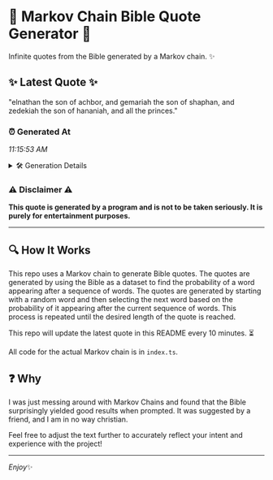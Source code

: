 # 📖 Markov Chain Bible Quote Generator 📖

Infinite quotes from the Bible generated by a Markov chain. ✨

## ✨ Latest Quote ✨
"elnathan the son of achbor, and gemariah the son of shaphan, and zedekiah the son of hananiah, and all the princes."

### ⏰ Generated At
*11:15:53 AM*

<details>
    <summary>🛠️ Generation Details</summary>
    <p>
        <strong>🌱 Seed:</strong> elnathan<br>
        <strong>🔄 Iterations:</strong> 20<br>
        <strong>📜 Context History:</strong><br>[ elnathan ]: the<br>[ elnathan, the ]: son<br>[ elnathan, the, son ]: of<br>[ elnathan, the, son, of ]: achbor,<br>[ elnathan, the, son, of, achbor, ]: and<br>[ elnathan, the, son, of, achbor,, and ]: gemariah<br>[ the, son, of, achbor,, and, gemariah ]: the<br>[ son, of, achbor,, and, gemariah, the ]: son<br>[ of, achbor,, and, gemariah, the, son ]: of<br>[ achbor,, and, gemariah, the, son, of ]: shaphan,<br>[ and, gemariah, the, son, of, shaphan, ]: and<br>[ gemariah, the, son, of, shaphan,, and ]: zedekiah<br>[ the, son, of, shaphan,, and, zedekiah ]: the<br>[ son, of, shaphan,, and, zedekiah, the ]: son<br>[ of, shaphan,, and, zedekiah, the, son ]: of<br>[ shaphan,, and, zedekiah, the, son, of ]: hananiah,<br>[ and, zedekiah, the, son, of, hananiah, ]: and<br>[ zedekiah, the, son, of, hananiah,, and ]: all<br>[ the, son, of, hananiah,, and, all ]: the<br>[ son, of, hananiah,, and, all, the ]: princes.<br>
    </p>
</details>

### ⚠️ Disclaimer ⚠️
**This quote is generated by a program and is not to be taken seriously. It is purely for entertainment purposes.**

---

## 🔍 How It Works

This repo uses a Markov chain to generate Bible quotes. The quotes are generated by using the Bible as a dataset to find the probability of a word appearing after a sequence of words. The quotes are generated by starting with a random word and then selecting the next word based on the probability of it appearing after the current sequence of words. This process is repeated until the desired length of the quote is reached.

This repo will update the latest quote in this README every 10 minutes. ⏳

All code for the actual Markov chain is in `index.ts`.

## ❓ Why

I was just messing around with Markov Chains and found that the Bible surprisingly yielded good results when prompted. 
It was suggested by a friend, and I am in no way christian.

Feel free to adjust the text further to accurately reflect your intent and experience with the project!

---

*Enjoy*✨
